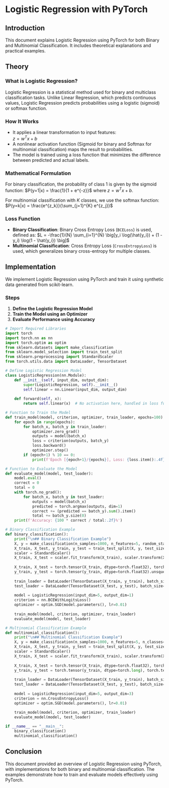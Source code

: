 # Logistic Regression with PyTorch

## Introduction
This document explains Logistic Regression using PyTorch for both Binary and Multinomial Classification. It includes theoretical explanations and practical examples.

## Theory
### What is Logistic Regression?
Logistic Regression is a statistical method used for binary and multiclass classification tasks. Unlike Linear Regression, which predicts continuous values, Logistic Regression predicts probabilities using a logistic (sigmoid) or softmax function.

### How It Works
- It applies a linear transformation to input features:  
  $z = w^T x + b$
- A nonlinear activation function (Sigmoid for binary and Softmax for multinomial classification) maps the result to probabilities.
- The model is trained using a loss function that minimizes the difference between predicted and actual labels.

### Mathematical Formulation
For binary classification, the probability of class 1 is given by the sigmoid function:
$P(y=1|x) = \frac{1}{1 + e^{-z}}$
where $z = w^T x + b$.

For multinomial classification with $K$ classes, we use the softmax function:
$P(y=k|x) = \frac{e^{z_k}}{\sum_{j=1}^{K} e^{z_j}}$

### Loss Function
- **Binary Classification**: Binary Cross Entropy Loss (`BCELoss`) is used, defined as:
  $L = -\frac{1}{N} \sum_{i=1}^{N} \big[y_i \log(\hat{y_i}) + (1 - y_i) \log(1 - \hat{y_i}) \big]$
- **Multinomial Classification**: Cross Entropy Loss (`CrossEntropyLoss`) is used, which generalizes binary cross-entropy for multiple classes.

## Implementation
We implement Logistic Regression using PyTorch and train it using synthetic data generated from scikit-learn.

### Steps
1. **Define the Logistic Regression Model**
2. **Train the Model using an Optimizer**
3. **Evaluate Performance using Accuracy**

```python
# Import Required Libraries
import torch
import torch.nn as nn
import torch.optim as optim
from sklearn.datasets import make_classification
from sklearn.model_selection import train_test_split
from sklearn.preprocessing import StandardScaler
from torch.utils.data import DataLoader, TensorDataset

# Define Logistic Regression Model
class LogisticRegression(nn.Module):
    def __init__(self, input_dim, output_dim):
        super(LogisticRegression, self).__init__()
        self.linear = nn.Linear(input_dim, output_dim)
    
    def forward(self, x):
        return self.linear(x)  # No activation here, handled in loss function

# Function to Train the Model
def train_model(model, criterion, optimizer, train_loader, epochs=100):
    for epoch in range(epochs):
        for batch_x, batch_y in train_loader:
            optimizer.zero_grad()
            outputs = model(batch_x)
            loss = criterion(outputs, batch_y)
            loss.backward()
            optimizer.step()
        if (epoch+1) % 10 == 0:
            print(f'Epoch [{epoch+1}/{epochs}], Loss: {loss.item():.4f}')

# Function to Evaluate the Model
def evaluate_model(model, test_loader):
    model.eval()
    correct = 0
    total = 0
    with torch.no_grad():
        for batch_x, batch_y in test_loader:
            outputs = model(batch_x)
            predicted = torch.argmax(outputs, dim=1)
            correct += (predicted == batch_y).sum().item()
            total += batch_y.size(0)
    print(f'Accuracy: {100 * correct / total:.2f}%')

# Binary Classification Example
def binary_classification():
    print("\n## Binary Classification Example")
    X, y = make_classification(n_samples=1000, n_features=5, random_state=42)
    X_train, X_test, y_train, y_test = train_test_split(X, y, test_size=0.2, random_state=42)
    scaler = StandardScaler()
    X_train, X_test = scaler.fit_transform(X_train), scaler.transform(X_test)
    
    X_train, X_test = torch.tensor(X_train, dtype=torch.float32), torch.tensor(X_test, dtype=torch.float32)
    y_train, y_test = torch.tensor(y_train, dtype=torch.float32).unsqueeze(1), torch.tensor(y_test, dtype=torch.float32).unsqueeze(1)
    
    train_loader = DataLoader(TensorDataset(X_train, y_train), batch_size=32, shuffle=True)
    test_loader = DataLoader(TensorDataset(X_test, y_test), batch_size=32)
    
    model = LogisticRegression(input_dim=5, output_dim=1)
    criterion = nn.BCEWithLogitsLoss()
    optimizer = optim.SGD(model.parameters(), lr=0.01)
    
    train_model(model, criterion, optimizer, train_loader)
    evaluate_model(model, test_loader)

# Multinomial Classification Example
def multinomial_classification():
    print("\n## Multinomial Classification Example")
    X, y = make_classification(n_samples=1000, n_features=5, n_classes=3, n_informative=3, random_state=42)
    X_train, X_test, y_train, y_test = train_test_split(X, y, test_size=0.2, random_state=42)
    scaler = StandardScaler()
    X_train, X_test = scaler.fit_transform(X_train), scaler.transform(X_test)
    
    X_train, X_test = torch.tensor(X_train, dtype=torch.float32), torch.tensor(X_test, dtype=torch.float32)
    y_train, y_test = torch.tensor(y_train, dtype=torch.long), torch.tensor(y_test, dtype=torch.long)
    
    train_loader = DataLoader(TensorDataset(X_train, y_train), batch_size=32, shuffle=True)
    test_loader = DataLoader(TensorDataset(X_test, y_test), batch_size=32)
    
    model = LogisticRegression(input_dim=5, output_dim=3)
    criterion = nn.CrossEntropyLoss()
    optimizer = optim.SGD(model.parameters(), lr=0.01)
    
    train_model(model, criterion, optimizer, train_loader)
    evaluate_model(model, test_loader)

if __name__ == "__main__":
    binary_classification()
    multinomial_classification()
```

## Conclusion
This document provided an overview of Logistic Regression using PyTorch, with implementations for both binary and multinomial classification. The examples demonstrate how to train and evaluate models effectively using PyTorch.
